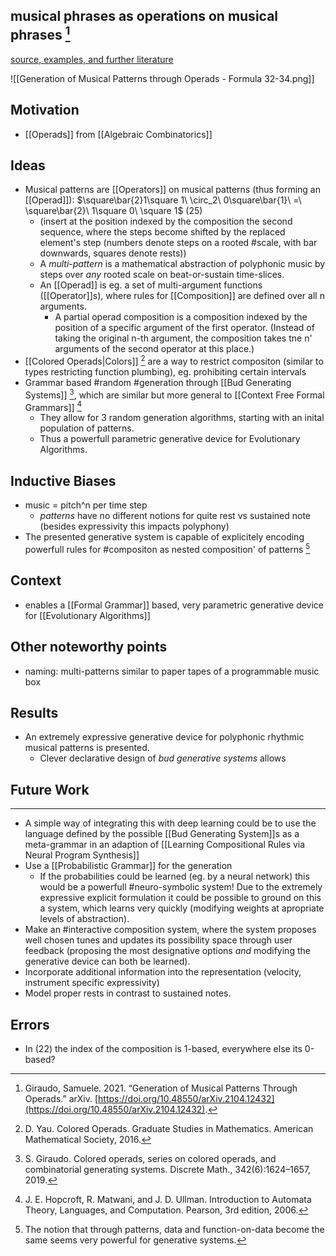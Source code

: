 ## musical phrases as operations on musical phrases [^@giraudoGenerationMusicalPatterns2021]
[source, examples, and further literature](https://github.com/SamueleGiraudo/Bud-Music-Box)

![[Generation of Musical Patterns through Operads - Formula 32-34.png]]

## Motivation
- [[Operads]] from [[Algebraic Combinatorics]]

## Ideas
- Musical patterns are [[Operators]] on musical patterns (thus forming an [[Operad]]): $\square\bar{2}1\square 1\ \circ_2\ 0\square\bar{1}\ =\ \square\bar{2}\ 1\square 0\ \square 1$ (25)
	- (insert at the position indexed by the composition the second sequence, where the steps become shifted by the replaced element's step (numbers denote steps on a rooted #scale, with bar downwards, squares denote rests))
	- A *multi-pattern* is a mathematical abstraction of polyphonic music by steps over *any* rooted scale on beat-or-sustain time-slices. 
	- An [[Operad]] is eg. a set of multi-argument functions ([[Operator]]s), where rules for [[Composition]] are defined over all n arguments. 
		- A partial operad composition is a composition indexed by the position of a specific argument of the first operator. (Instead of taking the original n-th argument, the composition takes tne n' arguments of the second operator at this place.)
- [[Colored Operads|Colors]] [^12] are a way to restrict compositon (similar to types restricting function plumbing), eg. prohibiting certain intervals
- Grammar based #random #generation through [[Bud Generating Systems]] [^5], which are similar but more general to [[Context Free Formal Grammars]] [^8]
	- They allow for 3 random generation algorithms, starting with an inital population of patterns.
	- Thus a powerfull parametric generative device for Evolutionary Algorithms.

## Inductive Biases
- music = pitch^n per time step
	- *patterns* have no different notions for quite rest vs sustained note (besides expressivity this impacts polyphony)
- The presented generative system is capable of explicitely encoding powerfull rules for #compositon as nested composition' of patterns [^1] 

## Context
- enables a [[Formal Grammar]] based, very parametric generative device for [[Evolutionary Algorithms]]

## Other noteworthy points 
- naming: multi-patterns similar to paper tapes of a programmable music box

## Results
- An extremely expressive generative device for polyphonic rhythmic musical patterns is presented. 
	- Clever declarative design of *bud generative systems* allows 

## Future Work
---
- A simple way of integrating this with deep learning could be to use the language defined by the possible [[Bud Generating System]]s as a meta-grammar in an adaption of [[Learning Compositional Rules via Neural Program Synthesis]] 
- Use a [[Probabilistic Grammar]] for the generation 
	- If the probabilities could be learned (eg. by a neural network) this would be a powerfull #neuro-symbolic system! Due to the extremely expressive explicit formulation it could be possible to ground on this a system, which learns very quickly (modifying weights at apropriate levels of abstraction). 
- Make an #interactive composition system, where the system proposes well chosen tunes and updates its possibility space through user feedback (proposing the most designative options *and* modifying the generative device can both be learned).
- Incorporate additional information into the representation (velocity, instrument specific expressivity)
- Model proper rests in contrast to sustained notes.


## Errors
- In (22) the index of the composition is 1-based, everywhere else its 0-based?




[^1]: The notion that through patterns, data and function-on-data become the same seems very powerful for generative systems.


[^5]: S. Giraudo. Colored operads, series on colored operads, and combinatorial generating systems. Discrete Math., 342(6):1624–1657, 2019.

[^8]: J. E. Hopcroft, R. Matwani, and J. D. Ullman. Introduction to Automata Theory, Languages, and Computation. Pearson, 3rd edition, 2006.

[^12]:  D. Yau. Colored Operads. Graduate Studies in Mathematics. American Mathematical Society, 2016.

[^@giraudoGenerationMusicalPatterns2021]: Giraudo, Samuele. 2021. “Generation of Musical Patterns Through Operads.” arXiv. [https://doi.org/10.48550/arXiv.2104.12432](https://doi.org/10.48550/arXiv.2104.12432).


